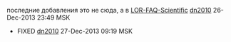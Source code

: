 последние добавления это не сюда, а в
[LOR-FAQ-Scientific](LOR-FAQ-Scientific "wikilink")
[dn2010](User:dn2010 "wikilink") 26-Dec-2013 23:49 MSK

  - FIXED [dn2010](User:dn2010 "wikilink") 27-Dec-2013 09:19 MSK